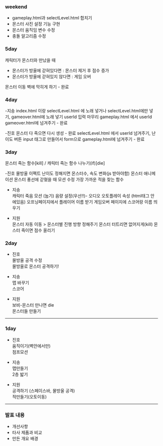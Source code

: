 ### weekend

- gameplay.html과 selectLevel.html 합치기
- 몬스터 사진 설정 기능 구현
- 몬스터 움직임 변수 수정
- 충돌 알고리즘 수정

### 5day

캐릭터가 몬스터와 만났을 때
- 몬스터가 방울에 갇혀있다면 : 몬스터 제거 후 점수 증가
- 몬스터가 방울에 갇혀있지 않다면 : 게임 오버

몬스터 이동 벽에 막히게 하기 - 완료

### 4day

-지송
index.html 이랑 selectLevel.html 에 노래 넣거나 selectLevel.html에만 넣기, gameover.html에 노래 넣기
userId 입력 마무리
gameplay.html 에서 userId gameover.html에 넘겨주기 - 완료

-진호
몬스터 다 죽으면 다시 생성 - 완료
selectLevel.html 에서 userId 넘겨주기, 난이도 버튼 input 태그로 만들어서 form으로 gameplay.html에 넘겨주기 - 완료

### 3day
몬스터 죽는 함수[kill] / 캐릭터 죽는 함수 나누기(if)[die]

-진호
물방울 이펙트
난이도 정해지면 몬스터수, 속도 변화(js 받아야함)
몬스터 애니메이션
몬스터 풍선에 갇혔을 때 모션 수정
가장 가까운 적을 찾는 함수

- 지송  
  캐릭터 죽음 모션 (눕기)
  음량 설정(우선!!)- 오디오 오토플레이 속성 (html태그 안에있음)
  오프닝페이지에서 플레이어 이름 받기
  게임오버 페이지에 스코어랑 이름 띄우기

- 지원  
  몬스터 자동 이동 > 몬스터별 진행 방향 정해주기
  몬스터 터트리면 없어지게(kill)
  몬스터 죽이면 점수 올리기


### 2day

- 진호  
  물방울 공격 수정  
  물방울로 몬스터 공격하기!

- 지송  
  맵 바꾸기  
  스코어

- 지원  
  보비-몬스터 만나면 die  
  몬스터들 만들기

-----------------  


### 1day

- 진호  
  움직이기(벽안에서만)   
  점프모션

- 지송  
  맵만들기   
  2층 밟기

- 지원  
  공격하기 (스페이스바, 물방울 공격)   
  적만들기(오토이동)



------------
### 발표 내용

- 개선사항
- 타사 제품과 비교
- 만든 개요 배경